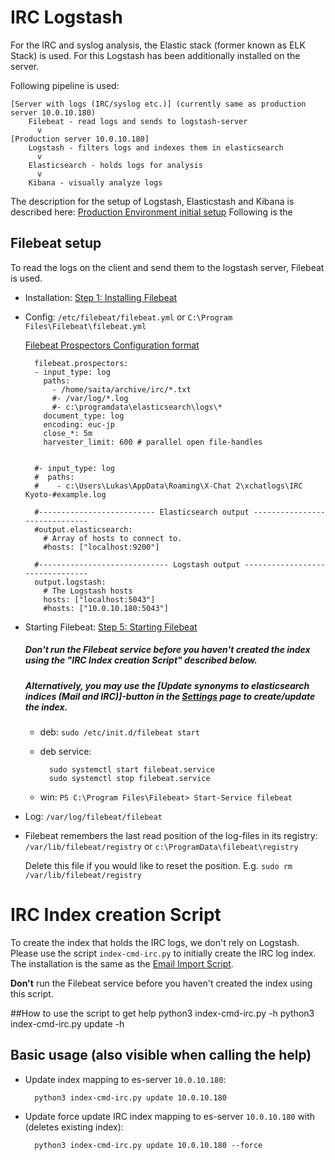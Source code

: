 # IRC Logstash

For the IRC and syslog analysis, the Elastic stack (former known as ELK Stack) is used. For this Logstash has been additionally installed on the server.

Following pipeline is used:

    [Server with logs (IRC/syslog etc.)] (currently same as production server 10.0.10.180) 
        Filebeat - read logs and sends to logstash-server
          v
    [Production server 10.0.10.180]
        Logstash - filters logs and indexes them in elasticsearch
          v
        Elasticsearch - holds logs for analysis
          v
        Kibana - visually analyze logs

The description for the setup of Logstash, Elasticstash and Kibana is described here: [Production Environment initial setup](/howler/doc/done/)
Following is the 

## Filebeat setup
To read the logs on the client and send them to the logstash server, Filebeat is used. 

* Installation: [Step 1: Installing Filebeat](https://www.elastic.co/guide/en/beats/filebeat/current/filebeat-installation.html)

* Config: `/etc/filebeat/filebeat.yml` or `C:\Program Files\Filebeat\filebeat.yml`

    [Filebeat Prospectors Configuration format](https://www.elastic.co/guide/en/beats/filebeat/current/configuration-filebeat-options.html)

        filebeat.prospectors:
        - input_type: log
          paths:
            - /home/saita/archive/irc/*.txt
            #- /var/log/*.log
            #- c:\programdata\elasticsearch\logs\*
          document_type: log
          encoding: euc-jp
          close_*: 5m
          harvester_limit: 600 # parallel open file-handles
          
        
        #- input_type: log
        #  paths:
        #    - c:\Users\Lukas\AppData\Roaming\X-Chat 2\xchatlogs\IRC Kyoto-#example.log
            
        #-------------------------- Elasticsearch output ------------------------------
        #output.elasticsearch:
          # Array of hosts to connect to.
          #hosts: ["localhost:9200"]
            
        #----------------------------- Logstash output --------------------------------
        output.logstash:
          # The Logstash hosts
          hosts: ["localhost:5043"]
          #hosts: ["10.0.10.180:5043"]
          
* Starting Filebeat: [Step 5: Starting Filebeat](https://www.elastic.co/guide/en/beats/filebeat/current/filebeat-starting.html)
    
    ##### Don't run the Filebeat service before you haven't created the index using the "IRC Index creation Script" described below. 
    
    ##### Alternatively, you may use the [Update synonyms to elasticsearch indices (Mail and IRC)]-button in the [Settings](/howler/settings/synonym/) page to create/update the index.

    * deb: `sudo /etc/init.d/filebeat start`
            
    * deb service:
    
            sudo systemctl start filebeat.service
            sudo systemctl stop filebeat.service
        
    * win: `PS C:\Program Files\Filebeat> Start-Service filebeat`
    
    
* Log: `/var/log/filebeat/filebeat`
    
* Filebeat remembers the last read position of the log-files in its registry: `/var/lib/filebeat/registry` or `c:\ProgramData\filebeat\registry`
    
    Delete this file if you would like to reset the position. E.g. `sudo rm /var/lib/filebeat/registry`

# IRC Index creation Script
To create the index that holds the IRC logs, we don't rely on Logstash. Please use the script `index-cmd-irc.py` to initially create the IRC log index.
The installation is the same as the [Email Import Script](/howler/doc/importscript/).

**Don't** run the Filebeat service before you haven't created the index using this script.

##How to use the script to get help
    python3 index-cmd-irc.py -h
    python3 index-cmd-irc.py update -h

## Basic usage (also visible when calling the help)
* Update index mapping to es-server `10.0.10.180`:

        python3 index-cmd-irc.py update 10.0.10.180
        
* Update force update IRC index mapping to es-server `10.0.10.180` with (deletes existing index):

        python3 index-cmd-irc.py update 10.0.10.180 --force
        
